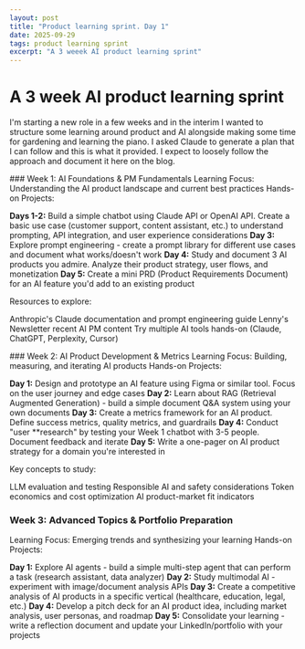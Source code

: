 ```yaml
---
layout: post
title: "Product learning sprint. Day 1"
date: 2025-09-29
tags: product learning sprint
excerpt: "A 3 weeek AI product learning sprint"
---
```


# A 3 week AI product learning sprint

I'm starting a new role in a few weeks and in the interim I wanted  to structure some learning around product and AI alongside making  some time for gardening and learning the piano. I asked Claude to  generate a plan that I can follow and this is what it provided. I expect to loosely follow the approach and document it here on the blog.

### Week 1: AI Foundations & PM Fundamentals
Learning Focus: Understanding the AI product landscape and current best practices
Hands-on Projects:

**Days 1-2:** Build a simple chatbot using Claude API or OpenAI API. Create a basic use case (customer support, content assistant, etc.) to understand prompting, API integration, and user experience considerations
**Day 3:** Explore prompt engineering - create a prompt library for different use cases and document what works/doesn't work
**Day 4:** Study and document 3 AI products you admire. Analyze their product strategy, user flows, and monetization
**Day 5:** Create a mini PRD (Product Requirements Document) for an AI feature you'd add to an existing product

Resources to explore:

Anthropic's Claude documentation and prompt engineering guide
Lenny's Newsletter recent AI PM content
Try multiple AI tools hands-on (Claude, ChatGPT, Perplexity, Cursor)

### Week 2: AI Product Development & Metrics
Learning Focus: Building, measuring, and iterating AI products
Hands-on Projects:

**Day 1:** Design and prototype an AI feature using Figma or similar tool. Focus on the user journey and edge cases
**Day 2:** Learn about RAG (Retrieval Augmented Generation) - build a simple document Q&A system using your own documents
**Day 3:** Create a metrics framework for an AI product. Define success metrics, quality metrics, and guardrails
**Day 4:** Conduct "user **research" by testing your Week 1 chatbot with 3-5 people. Document feedback and iterate
**Day 5:** Write a one-pager on AI product strategy for a domain you're interested in

Key concepts to study:

LLM evaluation and testing
Responsible AI and safety considerations
Token economics and cost optimization
AI product-market fit indicators

### Week 3: Advanced Topics & Portfolio Preparation
Learning Focus: Emerging trends and synthesizing your learning
Hands-on Projects:

**Day 1:** Explore AI agents - build a simple multi-step agent that can perform a task (research assistant, data analyzer)
**Day 2:** Study multimodal AI - experiment with image/document analysis APIs
**Day 3:** Create a competitive analysis of AI products in a specific vertical (healthcare, education, legal, etc.)
**Day 4:** Develop a pitch deck for an AI product idea, including market analysis, user personas, and roadmap
**Day 5:** Consolidate your learning - write a reflection document and update your LinkedIn/portfolio with your projects

